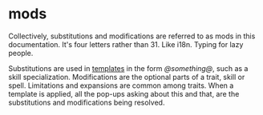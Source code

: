 # mods
Collectively, substitutions and modifications are referred to as mods in this documentation. It's four letters rather than 31. Like i18n. Typing for lazy people.

Substitutions are used in [templates](./Character%20Template.md "Character Template") in the form *@something@*, such as a skill specialization. Modifications are the optional parts of a trait, skill or spell. Limitations and expansions are common among traits. When a template is applied, all the pop-ups asking about this and that, are the substitutions and modifications being resolved.

